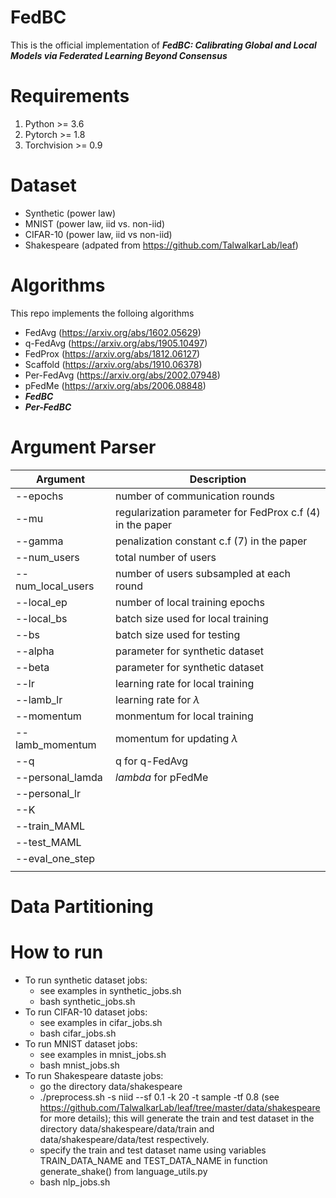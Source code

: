 # FedBC

This is the official implementation of **_FedBC: Calibrating Global and Local Models via
Federated Learning Beyond Consensus_** 

# Requirements
1. Python >= 3.6
2. Pytorch >= 1.8
3. Torchvision >= 0.9

# Dataset
- Synthetic (power law)
- MNIST (power law, iid vs. non-iid)
- CIFAR-10 (power law, iid vs non-iid)
- Shakespeare (adpated from https://github.com/TalwalkarLab/leaf)

# Algorithms 
This repo implements the folloing algorithms
- FedAvg (https://arxiv.org/abs/1602.05629)
- q-FedAvg (https://arxiv.org/abs/1905.10497)
- FedProx (https://arxiv.org/abs/1812.06127)
- Scaffold (https://arxiv.org/abs/1910.06378)
- Per-FedAvg (https://arxiv.org/abs/2002.07948)
- pFedMe (https://arxiv.org/abs/2006.08848)
- **_FedBC_**
- **_Per-FedBC_**

# Argument Parser  
| Argument | Description |
| --- | --- |
| --epochs | number of communication rounds |
| --mu | regularization parameter for FedProx c.f (4) in the paper|
| --gamma | penalization constant c.f (7) in the paper|
| --num_users | total number of users |
| --num_local_users | number of users subsampled at each round |
| --local_ep | number of local training epochs |
| --local_bs | batch size used for local training|
| --bs | batch size used for testing |
|--alpha| parameter for synthetic dataset|
|--beta| parameter for synthetic dataset|
|--lr| learning rate for local training|
|--lamb_lr| learning rate for $\lambda$|
|--momentum| monmentum for local training|
|--lamb_momentum|momentum for updating $\lambda$|
|--q| q for q-FedAvg|
|--personal_lamda| $lambda$ for pFedMe|
|--personal_lr||
|--K||
|--train_MAML||
|--test_MAML||
|--eval_one_step||
|||


# Data Partitioning

# How to run
- To run synthetic dataset jobs:
  - see examples in synthetic_jobs.sh 
  - bash synthetic_jobs.sh
- To run CIFAR-10 dataset jobs:
  - see examples in cifar_jobs.sh
  - bash cifar_jobs.sh
- To run MNIST dataset jobs:
  - see examples in mnist_jobs.sh
  - bash mnist_jobs.sh
- To run Shakespeare dataste jobs:
  - go the directory data/shakespeare
  - ./preprocess.sh -s niid --sf 0.1 -k 20 -t sample -tf 0.8 (see https://github.com/TalwalkarLab/leaf/tree/master/data/shakespeare for more details); this     will generate the train and test dataset in the directory data/shakespeare/data/train and data/shakespeare/data/test respectively. 
  - specify the train and test dataset name using variables TRAIN_DATA_NAME and TEST_DATA_NAME in function generate_shake() from language_utils.py 
  - bash nlp_jobs.sh
